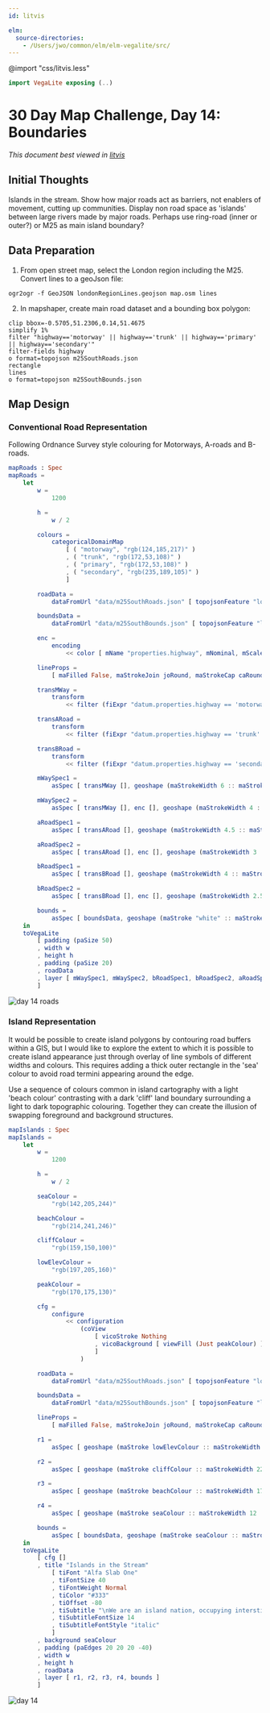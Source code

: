 ```yaml
---
id: litvis

elm:
  source-directories:
    - /Users/jwo/common/elm/elm-vegalite/src/
---
```


@import "css/litvis.less"

```elm {l=hidden}
import VegaLite exposing (..)
```

# 30 Day Map Challenge, Day 14: Boundaries

_This document best viewed in [litvis](https://github.com/gicentre/litvis)_

## Initial Thoughts

Islands in the stream. Show how major roads act as barriers, not enablers of movement, cutting up communities. Display non road space as 'islands' between large rivers made by major roads. Perhaps use ring-road (inner or outer?) or M25 as main island boundary?

## Data Preparation

1. From open street map, select the London region including the M25. Convert lines to a geoJson file:

```
ogr2ogr -f GeoJSON londonRegionLines.geojson map.osm lines
```

2. In mapshaper, create main road dataset and a bounding box polygon:

```
clip bbox=-0.5705,51.2306,0.14,51.4675
simplify 1%
filter "highway=='motorway' || highway=='trunk' || highway=='primary' || highway=='secondary'"
filter-fields highway
o format=topojson m25SouthRoads.json
rectangle
lines
o format=topojson m25SouthBounds.json
```

## Map Design

### Conventional Road Representation

Following Ordnance Survey style colouring for Motorways, A-roads and B-roads.

```elm {l}
mapRoads : Spec
mapRoads =
    let
        w =
            1200

        h =
            w / 2

        colours =
            categoricalDomainMap
                [ ( "motorway", "rgb(124,185,217)" )
                , ( "trunk", "rgb(172,53,108)" )
                , ( "primary", "rgb(172,53,108)" )
                , ( "secondary", "rgb(235,189,105)" )
                ]

        roadData =
            dataFromUrl "data/m25SouthRoads.json" [ topojsonFeature "londonRegionLines" ]

        boundsData =
            dataFromUrl "data/m25SouthBounds.json" [ topojsonFeature "londonRegionLines" ]

        enc =
            encoding
                << color [ mName "properties.highway", mNominal, mScale colours, mLegend [] ]

        lineProps =
            [ maFilled False, maStrokeJoin joRound, maStrokeCap caRound ]

        transMWay =
            transform
                << filter (fiExpr "datum.properties.highway == 'motorway'")

        transARoad =
            transform
                << filter (fiExpr "datum.properties.highway == 'trunk' || datum.properties.highway == 'primary'")

        transBRoad =
            transform
                << filter (fiExpr "datum.properties.highway == 'secondary'")

        mWaySpec1 =
            asSpec [ transMWay [], geoshape (maStrokeWidth 6 :: maStroke "#345" :: lineProps) ]

        mWaySpec2 =
            asSpec [ transMWay [], enc [], geoshape (maStrokeWidth 4 :: maOpacity 1 :: lineProps) ]

        aRoadSpec1 =
            asSpec [ transARoad [], geoshape (maStrokeWidth 4.5 :: maStroke "#534" :: lineProps) ]

        aRoadSpec2 =
            asSpec [ transARoad [], enc [], geoshape (maStrokeWidth 3 :: maOpacity 1 :: lineProps) ]

        bRoadSpec1 =
            asSpec [ transBRoad [], geoshape (maStrokeWidth 4 :: maStroke "#543" :: lineProps) ]

        bRoadSpec2 =
            asSpec [ transBRoad [], enc [], geoshape (maStrokeWidth 2.5 :: maOpacity 1 :: lineProps) ]

        bounds =
            asSpec [ boundsData, geoshape (maStroke "white" :: maStrokeWidth 77 :: lineProps) ]
    in
    toVegaLite
        [ padding (paSize 50)
        , width w
        , height h
        , padding (paSize 20)
        , roadData
        , layer [ mWaySpec1, mWaySpec2, bRoadSpec1, bRoadSpec2, aRoadSpec1, aRoadSpec2, bounds ]
        ]
```

![day 14 roads](images/day14Roads.jpg)

### Island Representation

It would be possible to create island polygons by contouring road buffers within a GIS, but I would like to explore the extent to which it is possible to create island appearance just through overlay of line symbols of different widths and colours. This requires adding a thick outer rectangle in the 'sea' colour to avoid road termini appearing around the edge.

Use a sequence of colours common in island cartography with a light 'beach colour' contrasting with a dark 'cliff' land boundary surrounding a light to dark topographic colouring. Together they can create the illusion of swapping foreground and background structures.

```elm {l}
mapIslands : Spec
mapIslands =
    let
        w =
            1200

        h =
            w / 2

        seaColour =
            "rgb(142,205,244)"

        beachColour =
            "rgb(214,241,246)"

        cliffColour =
            "rgb(159,150,100)"

        lowElevColour =
            "rgb(197,205,160)"

        peakColour =
            "rgb(170,175,130)"

        cfg =
            configure
                << configuration
                    (coView
                        [ vicoStroke Nothing
                        , vicoBackground [ viewFill (Just peakColour) ]
                        ]
                    )

        roadData =
            dataFromUrl "data/m25SouthRoads.json" [ topojsonFeature "londonRegionLines" ]

        boundsData =
            dataFromUrl "data/m25SouthBounds.json" [ topojsonFeature "londonRegionLines" ]

        lineProps =
            [ maFilled False, maStrokeJoin joRound, maStrokeCap caRound ]

        r1 =
            asSpec [ geoshape (maStroke lowElevColour :: maStrokeWidth 50 :: lineProps) ]

        r2 =
            asSpec [ geoshape (maStroke cliffColour :: maStrokeWidth 22 :: lineProps) ]

        r3 =
            asSpec [ geoshape (maStroke beachColour :: maStrokeWidth 17 :: lineProps) ]

        r4 =
            asSpec [ geoshape (maStroke seaColour :: maStrokeWidth 12 :: lineProps) ]

        bounds =
            asSpec [ boundsData, geoshape (maStroke seaColour :: maStrokeWidth 77 :: lineProps) ]
    in
    toVegaLite
        [ cfg []
        , title "Islands in the Stream"
            [ tiFont "Alfa Slab One"
            , tiFontSize 40
            , tiFontWeight Normal
            , tiColor "#333"
            , tiOffset -80
            , tiSubtitle "\nWe are an island nation, occupying interstices in the service of the motor vehicle."
            , tiSubtitleFontSize 14
            , tiSubtitleFontStyle "italic"
            ]
        , background seaColour
        , padding (paEdges 20 20 20 -40)
        , width w
        , height h
        , roadData
        , layer [ r1, r2, r3, r4, bounds ]
        ]
```

![day 14](images/day14.jpg)
